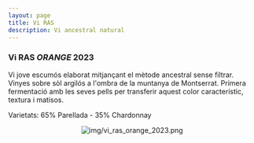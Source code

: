 ```yaml
---
layout: page
title: Vi RAS 
description: Vi ancestral natural 
---
```


### Vi RAS <i>ORANGE</i> 2023

Vi jove escumós elaborat mitjançant el mètode ancestral sense filtrar. Vinyes sobre sòl argilós a l'ombra de la muntanya de Montserrat.
Primera fermentació amb les seves pells per transferir aquest color característic, textura i matisos.

Varietats: 65% Parellada - 35% Chardonnay

<center><img class="ipsImage" src="https://torresdelaserra.github.io/img/vi_ras_orange_2023.png" alt="img/vi_ras_orange_2023.png"></center>
